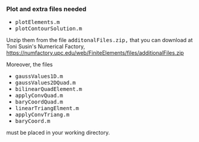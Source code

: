 ### Plot and extra files needed ###

* <tt>plotElements.m</tt>
* <tt>plotContourSolution.m</tt>

Unzip them from the file <tt>additonalFiles.zip,</tt> that you can
download at Toni Susin's Numerical Factory,
https://numfactory.upc.edu/web/FiniteElements/files/additionalFiles.zip

Moreover, the files

* <tt>gaussValues1D.m</tt>
* <tt>gaussValues2DQuad.m</tt>
* <tt>bilinearQuadElement.m</tt>
* <tt>applyConvQuad.m</tt>
* <tt>baryCoordQuad.m</tt>
* <tt>linearTriangElment.m</tt>
* <tt>applyConvTriang.m</tt> 
* <tt>baryCoord.m</tt>

must be placed in your working directory.
